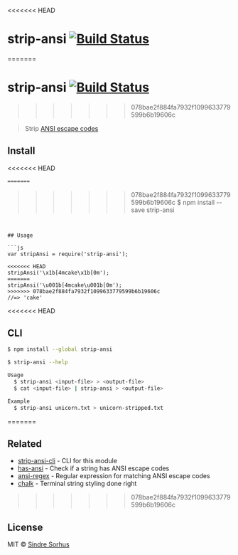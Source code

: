 <<<<<<< HEAD
# strip-ansi [![Build Status](https://travis-ci.org/sindresorhus/strip-ansi.svg?branch=master)](https://travis-ci.org/sindresorhus/strip-ansi)
=======
# strip-ansi [![Build Status](https://travis-ci.org/chalk/strip-ansi.svg?branch=master)](https://travis-ci.org/chalk/strip-ansi)
>>>>>>> 078bae2f884fa7932f1099633779599b6b19606c

> Strip [ANSI escape codes](http://en.wikipedia.org/wiki/ANSI_escape_code)


## Install

<<<<<<< HEAD
```sh
=======
```
>>>>>>> 078bae2f884fa7932f1099633779599b6b19606c
$ npm install --save strip-ansi
```


## Usage

```js
var stripAnsi = require('strip-ansi');

<<<<<<< HEAD
stripAnsi('\x1b[4mcake\x1b[0m');
=======
stripAnsi('\u001b[4mcake\u001b[0m');
>>>>>>> 078bae2f884fa7932f1099633779599b6b19606c
//=> 'cake'
```


<<<<<<< HEAD
## CLI

```sh
$ npm install --global strip-ansi
```

```sh
$ strip-ansi --help

Usage
  $ strip-ansi <input-file> > <output-file>
  $ cat <input-file> | strip-ansi > <output-file>

Example
  $ strip-ansi unicorn.txt > unicorn-stripped.txt
```
=======
## Related

- [strip-ansi-cli](https://github.com/chalk/strip-ansi-cli) - CLI for this module
- [has-ansi](https://github.com/chalk/has-ansi) - Check if a string has ANSI escape codes
- [ansi-regex](https://github.com/chalk/ansi-regex) - Regular expression for matching ANSI escape codes
- [chalk](https://github.com/chalk/chalk) - Terminal string styling done right
>>>>>>> 078bae2f884fa7932f1099633779599b6b19606c


## License

MIT © [Sindre Sorhus](http://sindresorhus.com)
